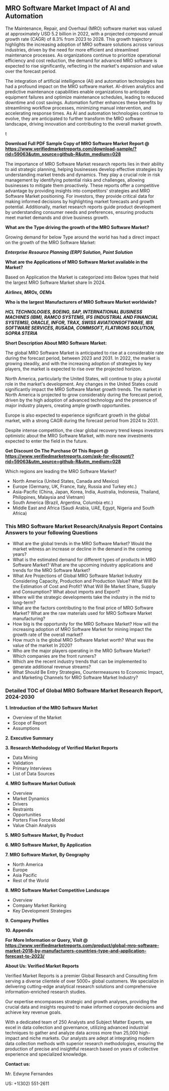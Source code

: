<h2>MRO Software Market Impact of AI and Automation</h2><p>The Maintenance, Repair, and Overhaul (MRO) software market was valued at approximately USD 5.2 billion in 2022, with a projected compound annual growth rate (CAGR) of 8.3% from 2023 to 2028. This growth trajectory highlights the increasing adoption of MRO software solutions across various industries, driven by the need for more efficient and streamlined maintenance processes. As organizations continue to prioritize operational efficiency and cost reduction, the demand for advanced MRO software is expected to rise significantly, reflecting in the market's expansion and value over the forecast period.</p><p>The integration of artificial intelligence (AI) and automation technologies has had a profound impact on the MRO software market. AI-driven analytics and predictive maintenance capabilities enable organizations to anticipate equipment failures and optimize maintenance schedules, leading to reduced downtime and cost savings. Automation further enhances these benefits by streamlining workflow processes, minimizing manual intervention, and accelerating response times. As AI and automation technologies continue to evolve, they are anticipated to further transform the MRO software landscape, driving innovation and contributing to the overall market growth.</p>t</p><p id="" class=""><strong>Download Full PDF Sample Copy of MRO Software Market Report @ <a href="https://www.verifiedmarketreports.com/download-sample/?rid=59063&utm_source=github-R&utm_medium=028" target="_blank">https://www.verifiedmarketreports.com/download-sample/?rid=59063&utm_source=github-R&utm_medium=028</a></strong></p><p>The importance of&nbsp;MRO Software Market research reports lies in their ability to aid strategic planning, helping businesses develop effective strategies by understanding market trends and dynamics. They play a crucial role in risk management by identifying potential risks and challenges, allowing businesses to mitigate them proactively. These reports offer a competitive advantage by providing insights into competitors' strategies and MRO Software Market positioning. For investors, they provide critical data for making informed decisions by highlighting market forecasts and growth potential. Additionally, market research reports guide product development by understanding consumer needs and preferences, ensuring products meet market demands and drive business growth.</p><p><strong>What are the&nbsp;Type driving the growth of the MRO Software Market?</strong></p><p id="" class="">Growing demand for below Type around the world has had a direct impact on the growth of the MRO Software Market:</p><em><strong>Enterprise Resource Planning (ERP) Solution, Point Solution</strong></em></p><strong>What are the&nbsp;Applications&nbsp;of MRO Software Market available in the Market?</strong></p><p id="" class="">Based on Application the Market is categorized into Below types that held the largest MRO Software Market share In 2024.</p><em><strong>Airlines, MROs, OEMs</strong></em></p><strong>Who is the largest Manufacturers of MRO Software Market worldwide?</strong></p><p><em><strong>HCL TECHNOLOGIES, BOEING, SAP, INTERNATIONAL BUSINESS MACHINES (IBM), RAMCO SYSTEMS, IFS (INDUSTRIAL AND FINANCIAL SYSTEMS), ORACLE, INFOR, TRAX, SWISS AVIATIONSOFTWARE, IBS SOFTWARE SERVICES, RUSADA, COMMSOFT, FLATIRONS SOLUTION, SOPRA STERIA</strong></em></p><p id="" class=""><strong>Short Description About MRO Software Market:</strong></p><p>The global MRO Software Market is anticipated to rise at a considerable rate during the forecast period, between 2023 and 2031. In 2022, the market is growing steadily, and with the increasing adoption of strategies by key players, the market is expected to rise over the projected horizon.</p><p>North America, particularly the United States, will continue to play a pivotal role in the market's development. Any changes in the United States could significantly impact the MRO Software Market growth trends. The market in North America is projected to grow considerably during the forecast period, driven by the high adoption of advanced technology and the presence of major industry players, creating ample growth opportunities.</p><p>Europe is also expected to experience significant growth in the global market, with a strong CAGR during the forecast period from 2024 to 2031.</p><p>Despite intense competition, the clear global recovery trend keeps investors optimistic about the MRO Software Market, with more new investments expected to enter the field in the future.</p><p id="" class=""><strong>Get Discount On The Purchase Of This Report @ <a href="https://www.verifiedmarketreports.com/ask-for-discount/?rid=59063&utm_source=github-R&utm_medium=028" target="_blank">https://www.verifiedmarketreports.com/ask-for-discount/?rid=59063&utm_source=github-R&utm_medium=028</a></strong></p>Which regions are leading the MRO Software Market?</p><ul><li>North America (United States, Canada and Mexico)</li><li>Europe (Germany, UK, France, Italy, Russia and Turkey etc.)</li><li>Asia-Pacific (China, Japan, Korea, India, Australia, Indonesia, Thailand, Philippines, Malaysia and Vietnam)</li><li>South America (Brazil, Argentina, Columbia etc.)</li><li>Middle East and Africa (Saudi Arabia, UAE, Egypt, Nigeria and South Africa)</li></ul><h3 id="" class="">This MRO Software Market Research/Analysis Report Contains Answers to your following Questions</h3><ul><li>What are the global trends in the MRO Software Market? Would the market witness an increase or decline in the demand in the coming years?</li><li>What is the estimated demand for different types of products in MRO Software Market? What are the upcoming industry applications and trends for the MRO Software Market?</li><li>What Are Projections of Global MRO Software Market Industry Considering Capacity, Production and Production Value? What Will Be the Estimation of Cost and Profit? What Will Be Market Share, Supply and Consumption? What about imports and Export?</li><li>Where will the strategic developments take the industry in the mid to long-term?</li><li>What are the factors contributing to the final price of MRO Software Market? What are the raw materials used for MRO Software Market manufacturing?</li><li>How big is the opportunity for the MRO Software Market? How will the increasing adoption of MRO Software Market for mining impact the growth rate of the overall market?</li><li>How much is the global MRO Software Market worth? What was the value of the market In 2020?</li><li>Who are the major players operating in the MRO Software Market? Which companies are the front runners?</li><li>Which are the recent industry trends that can be implemented to generate additional revenue streams?</li><li>What Should Be Entry Strategies, Countermeasures to Economic Impact, and Marketing Channels for MRO Software Market Industry?</li></ul><h3 id="" class="">Detailed TOC of Global MRO Software Market Research Report, 2024-2030</h3><p id="" class=""><strong>1. Introduction of the MRO Software Market</strong></p><ul><li>Overview of the Market</li><li>Scope of Report</li><li>Assumptions</li></ul><p id="" class=""><strong>2. Executive Summary</strong></p><p id="" class=""><strong>3. Research Methodology of Verified Market Reports</strong></p><ul><li>Data Mining</li><li>Validation</li><li>Primary Interviews</li><li>List of Data Sources</li></ul><p id="" class=""><strong>4. MRO Software Market Outlook</strong></p><ul><li>Overview</li><li>Market Dynamics</li><li>Drivers</li><li>Restraints</li><li>Opportunities</li><li>Porters Five Force Model</li><li>Value Chain Analysis</li></ul><p id="" class=""><strong>5. MRO Software Market, By Product</strong></p><p id="" class=""><strong>6. MRO Software Market, By Application</strong></p><p id="" class=""><strong>7. MRO Software Market, By Geography</strong></p><ul><li>North America</li><li>Europe</li><li>Asia Pacific</li><li>Rest of the World</li></ul><p id="" class=""><strong>8. MRO Software Market Competitive Landscape</strong></p><ul><li>Overview</li><li>Company Market Ranking</li><li>Key Development Strategies</li></ul><p id="" class=""><strong>9. Company Profiles</strong></p><p id="" class=""><strong>10. Appendix</strong></p><p id="" class=""><strong>For More Information or Query, Visit @ <a href="https://www.verifiedmarketreports.com/product/global-mro-software-market-2018-by-manufacturers-countries-type-and-application-forecast-to-2023/" target="_blank">https://www.verifiedmarketreports.com/product/global-mro-software-market-2018-by-manufacturers-countries-type-and-application-forecast-to-2023/</a></strong></p><p id="" class=""><strong>About Us: Verified Market Reports</strong></p><p id="" class="">Verified Market Reports is a premier Global Research and Consulting firm serving a diverse clientele of over 5000+ global customers. We specialize in delivering cutting-edge analytical research solutions and comprehensive information-enriched research studies.</p><p id="" class="">Our expertise encompasses strategic and growth analyses, providing the crucial data and insights required to make informed corporate decisions and achieve key revenue goals.</p><p id="" class="">With a dedicated team of 250 Analysts and Subject Matter Experts, we excel in data collection and governance, utilizing advanced industrial techniques to gather and analyze data across more than 25,000 high-impact and niche markets. Our analysts are adept at integrating modern data collection methods with superior research methodologies, ensuring the production of precise and insightful research based on years of collective experience and specialized knowledge.</p><p id="" class=""><strong>Contact us:</strong></p><p id="" class="">Mr. Edwyne Fernandes</p><p id="" class="">US: +1(302) 551-2611</p>